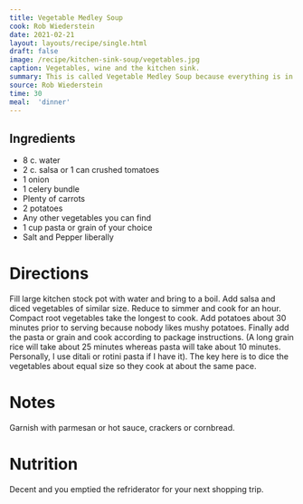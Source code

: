 ```yaml
---
title: Vegetable Medley Soup
cook: Rob Wiederstein
date: 2021-02-21
layout: layouts/recipe/single.html
draft: false
image: /recipe/kitchen-sink-soup/vegetables.jpg
caption: Vegetables, wine and the kitchen sink.
summary: This is called Vegetable Medley Soup because everything is in it, including the kitchen sink.  Before going to the grocery store for the week, I clear out the vegetable bin. The wine is for me not the soup.
source: Rob Wiederstein
time: 30
meal:  'dinner'
---
```


## Ingredients

-   8 c. water
-   2 c. salsa or 1 can crushed tomatoes
-   1 onion
-   1 celery bundle
-   Plenty of carrots
-   2 potatoes
-   Any other vegetables you can find
-   1 cup pasta or grain of your choice
-   Salt and Pepper liberally

# Directions

Fill large kitchen stock pot with water and bring to a boil.  Add salsa and diced vegetables of similar size.  Reduce to simmer and cook for an hour.  Compact root vegetables  take the longest to cook.  Add potatoes about 30 minutes prior to serving because nobody likes mushy potatoes.  Finally add the pasta or grain and cook according to package instructions.  (A long grain rice will take about 25 minutes whereas pasta will take about 10 minutes. Personally, I use ditali or rotini pasta if I have it).  The key here is to dice the vegetables about equal size so they cook at about the same pace.

# Notes

Garnish with parmesan or hot sauce, crackers or cornbread.

# Nutrition

Decent and you emptied the refriderator for your next shopping trip.
